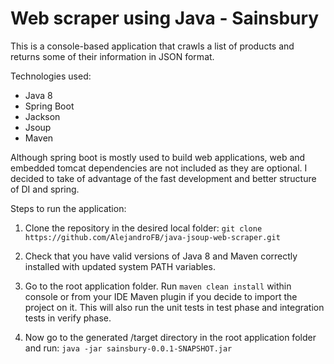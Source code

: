 # Web scraper using Java - Sainsbury

This is a console-based application that crawls a list of products 
and returns some of their information in JSON format. 

Technologies used:
- Java 8
- Spring Boot
- Jackson
- Jsoup
- Maven

Although spring boot is mostly used to build web applications, web and
embedded tomcat dependencies are not included as they are optional. I decided
to take of advantage of the fast development and better structure of DI and
spring.

Steps to run the application:

1. Clone the repository in the desired local folder: `git clone https://github.com/AlejandroFB/java-jsoup-web-scraper.git`

2. Check that you have valid versions of Java 8 and Maven correctly installed with updated system PATH variables. 

3. Go to the root application folder. Run `maven clean install` within console or from your IDE Maven plugin if you decide 
to import the project on it. This will also run the unit tests in test phase and integration tests in verify phase.

4. Now go to the generated /target directory in the root application folder and run: `java -jar sainsbury-0.0.1-SNAPSHOT.jar`